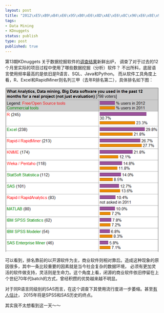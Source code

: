 ```yaml
--- 
layout: post
title: "2012\xE5\xB9\xB4\xE6\x95\xB0\xE6\x8D\xAE\xE6\x8C\x96\xE6\x8E\x98\xE8\xBD\xAF\xE4\xBB\xB6\xE4\xBD\xBF\xE7\x94\xA8\xE8\xB0\x83\xE6\x9F\xA5"
tags: 
- Data Mining
- KDnuggets
status: publish
type: post
published: true
---
```

第13期KDnuggets 关于数据挖掘软件的[调查结果](http://www.kdnuggets.com/2012/05/top-analytics-data-mining-big-data-software.html)新鲜出炉，
调查了对于过去的12个月里实际的项目过程中使用了哪些数据挖掘（分析）软件？
不出所料，底层语言使用频率最高的是依旧是R语言、SQL、Java和Python。
而从软件工具角度上看，R、Excel和RapidMiner则名列三甲（去年R排名第二），具体排名如下图：

<img src="/upload/pic/2012KDnuggets.png"/>


可以看到，排名靠前的以开源软件为主，商业软件则相对靠后。造成这种现象的原因很多，其中一条比较重要的因素就是当今社会复杂的数据环境，
必须有更加灵活的软件做支持，灵活则是生命力。这个角度上看，闭源的商业软件依旧停留在上个世纪70年代batch的方式，曾经积攒的优势越来越不明显。


对于同R语言同级别的SAS而言，在这个调查下其使用流行度进一步萎缩。甚至[有人估计](http://r4stats.com/2012/05/09/beginning-of-the-end/)，
2015年将是SPSS和SAS历史的终点。


其实我不太想看到这一天～～
